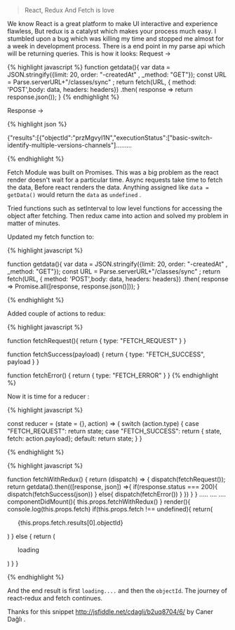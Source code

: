 >React, Redux And Fetch is love

We know React is a great platform to make UI interactive and experience flawless, But redux is a catalyst which makes your process
much easy. 
I stumbled upon a bug which was killing my time and stopped me almost for a week in development process.
There is a end point in my parse api which will be returning queries. This is how it looks:
Request ->

{% highlight javascript %}
function getdata(){
var data = JSON.stringify({limit: 20, order: "-createdAt" , _method: "GET"});
  const URL = Parse.serverURL+"/classes/sync" ;
  return fetch(URL, { method: 'POST',body: data,
  headers: headers})
     .then( response => return response.json());
     }
{% endhighlight %}

Response ->

{% highlight json %}

{"results":[{"objectId":"przMgvyI1N","executionStatus":["basic-switch-identify-multiple-versions-channels"].........

{% endhighlight %}

Fetch Module was built on Promises. This was a big problem as the react render doesn't wait for a particular time. Async requests
take time to fetch the data, Before react renders the data. Anything assigned like `data = getData()` would return the `data` as `undefined` .

Tried functions such as setInterval to low level functions for accessing the object after fetching. Then redux came into action and solved my problem in matter of minutes.

Updated my fetch function to:

{% highlight javascript %}

function getdata(){
var data = JSON.stringify({limit: 20, order: "-createdAt" , _method: "GET"});
  const URL = Parse.serverURL+"/classes/sync" ;
  return fetch(URL, { method: 'POST',body: data,
  headers: headers})
     .then( response => Promise.all([response, response.json()]));
     }
     
{% endhighlight %}

Added couple of actions to redux:


{% highlight javascript %}

function fetchRequest(){
  return {
    type: "FETCH_REQUEST"
  }
}

function fetchSuccess(payload) {
  return {
    type: "FETCH_SUCCESS",
    payload
  }
}

function fetchError() {
  return {
    type: "FETCH_ERROR"
  }
}
{% endhighlight %}

Now it is time for a reducer :


{% highlight javascript %}

const reducer = (state = {}, action) => {
  switch (action.type) {
    case "FETCH_REQUEST":
      return state;
    case "FETCH_SUCCESS": 
      return { state, fetch: action.payload};
    default:
      return state;
  }
} 

{% endhighlight %}



{% highlight javascript %}

function fetchWithRedux() {
  return (dispatch) => {
    dispatch(fetchRequest());
    return getdata().then(([response, json]) =>{
      if(response.status === 200){
        dispatch(fetchSuccess(json))
      }
      else{
        dispatch(fetchError())
      }
    })
  }
}
.....
....
....
componentDidMount(){
    this.props.fetchWithRedux()
  }
  render(){
    console.log(this.props.fetch)
   if(this.props.fetch !== undefined){
   return(
        <ul>
        {this.props.fetch.results[0].objectId}
        </ul>
    )
   }
   else
   {
    return (<ul>loading</ul>)
   }
  }
  
  {% endhighlight %}
  
  
  And the end result is first `loading....` and then the `objectId`. 
  The journey of react-redux and fetch continues.
  
  Thanks for this snippet http://jsfiddle.net/cdagli/b2uq8704/6/ by Caner Dağlı .
